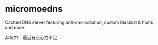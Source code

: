 micromoedns
===========

Cached DNS server featuring anti-dns-pollution, custom blacklist &amp; hosts and more.

弃坑中... 最近有点心力不足...